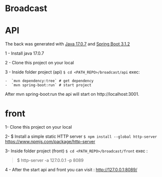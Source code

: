 # Broadcast

# API

The back was generated with [Java 17.0.7](https://www.oracle.com/java/technologies/javase/17-0-7-relnotes.html) and [Spring Boot 3.1.2](https://spring.io/blog/2023/07/20/spring-boot-3-1-2-available-now)

1 - Install java 17.0.7

2 - Clone this project on your local

3 - Inside folder project (api) `$ cd <PATH_REPO>/broadcast/api` exec:

    -  `mvn dependency:tree` # get dependency 
    -  `mvn spring-boot:run` # start project 


After mvn spring-boot:run the api will start on http://localhost:3001.

# front

1- Clone this project on your local

2- $ Install a simple static HTTP server `$ npm install --global http-server` https://www.npmjs.com/package/http-server

3- Inside folder project (front) `$ cd <PATH_REPO>/broadcast/front` exec : 

> $ http-server -a 127.0.0.1 -p 8089

4 - After the start api and front you can visit : http://127.0.0.1:8089/



